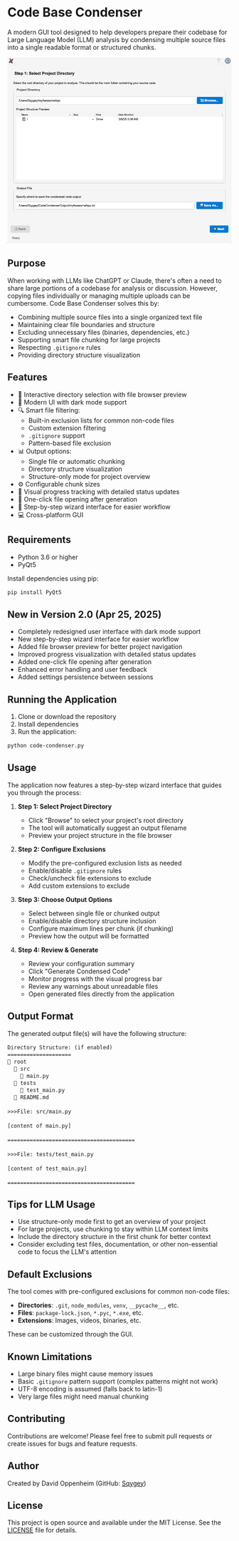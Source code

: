# Code Base Condenser

A modern GUI tool designed to help developers prepare their codebase for Large Language Model (LLM) analysis by condensing multiple source files into a single readable format or structured chunks.

![Code Base Condenser](CodeCondenser_preview.png)

## Purpose

When working with LLMs like ChatGPT or Claude, there's often a need to share large portions of a codebase for analysis or discussion. However, copying files individually or managing multiple uploads can be cumbersome. Code Base Condenser solves this by:

- Combining multiple source files into a single organized text file
- Maintaining clear file boundaries and structure
- Excluding unnecessary files (binaries, dependencies, etc.)
- Supporting smart file chunking for large projects
- Respecting `.gitignore` rules
- Providing directory structure visualization

## Features

- 📁 Interactive directory selection with file browser preview
- 🎨 Modern UI with dark mode support
- 🔍 Smart file filtering:
  - Built-in exclusion lists for common non-code files
  - Custom extension filtering
  - `.gitignore` support
  - Pattern-based file exclusion
- 📊 Output options:
  - Single file or automatic chunking
  - Directory structure visualization
  - Structure-only mode for project overview
- ⚙️ Configurable chunk sizes
- 🔄 Visual progress tracking with detailed status updates
- 📂 One-click file opening after generation
- 🧩 Step-by-step wizard interface for easier workflow
- 💻 Cross-platform GUI

## Requirements

- Python 3.6 or higher
- PyQt5

Install dependencies using pip:
```bash
pip install PyQt5
```

## New in Version 2.0 (Apr 25, 2025)

- Completely redesigned user interface with dark mode support
- New step-by-step wizard interface for easier workflow
- Added file browser preview for better project navigation
- Improved progress visualization with detailed status updates
- Added one-click file opening after generation
- Enhanced error handling and user feedback
- Added settings persistence between sessions

## Running the Application

1. Clone or download the repository
2. Install dependencies
3. Run the application:
```bash
python code-condenser.py
```

## Usage

The application now features a step-by-step wizard interface that guides you through the process:

1. **Step 1: Select Project Directory**
   - Click "Browse" to select your project's root directory
   - The tool will automatically suggest an output filename
   - Preview your project structure in the file browser

2. **Step 2: Configure Exclusions**
   - Modify the pre-configured exclusion lists as needed
   - Enable/disable `.gitignore` rules
   - Check/uncheck file extensions to exclude
   - Add custom extensions to exclude

3. **Step 3: Choose Output Options**
   - Select between single file or chunked output
   - Enable/disable directory structure inclusion
   - Configure maximum lines per chunk (if chunking)
   - Preview how the output will be formatted

4. **Step 4: Review & Generate**
   - Review your configuration summary
   - Click "Generate Condensed Code"
   - Monitor progress with the visual progress bar
   - Review any warnings about unreadable files
   - Open generated files directly from the application

## Output Format

The generated output file(s) will have the following structure:

```
Directory Structure: (if enabled)
====================
📁 root
  📁 src
    📄 main.py
  📁 tests
    📄 test_main.py
  📄 README.md

>>>File: src/main.py

[content of main.py]

========================================

>>>File: tests/test_main.py

[content of test_main.py]

========================================
```

## Tips for LLM Usage

- Use structure-only mode first to get an overview of your project
- For large projects, use chunking to stay within LLM context limits
- Include the directory structure in the first chunk for better context
- Consider excluding test files, documentation, or other non-essential code to focus the LLM's attention

## Default Exclusions

The tool comes with pre-configured exclusions for common non-code files:

- **Directories**: `.git`, `node_modules`, `venv`, `__pycache__`, etc.
- **Files**: `package-lock.json`, `*.pyc`, `*.exe`, etc.
- **Extensions**: Images, videos, binaries, etc.

These can be customized through the GUI.

## Known Limitations

- Large binary files might cause memory issues
- Basic `.gitignore` pattern support (complex patterns might not work)
- UTF-8 encoding is assumed (falls back to latin-1)
- Very large files might need manual chunking

## Contributing

Contributions are welcome! Please feel free to submit pull requests or create issues for bugs and feature requests.

## Author

Created by David Oppenheim (GitHub: [Sqygey](https://github.com/Sqygey))

## License

This project is open source and available under the MIT License. See the [LICENSE](LICENSE) file for details.